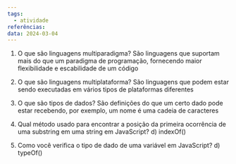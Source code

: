 ```yaml
---
tags:
  - atividade
referências: 
data: 2024-03-04
---
```

1) O que são linguagens multiparadigma?
   São linguagens que suportam mais do que um paradigma de programação, fornecendo maior flexibilidade e escabilidade de um código


2) O que são linguagens multiplataforma?
   São linguagens que podem estar sendo executadas em vários tipos de plataformas diferentes


3) O que são tipos de dados?
   São definições do que um certo dado pode estar recebendo, por exemplo, um nome é uma cadeia de caracteres


4) Qual método usado para encontrar a posição da primeira ocorrência de uma substring em uma string em JavaScript?
   d) indexOf()


5) Como você verifica o tipo de dado de uma variável em JavaScript?
   d) typeOf()
